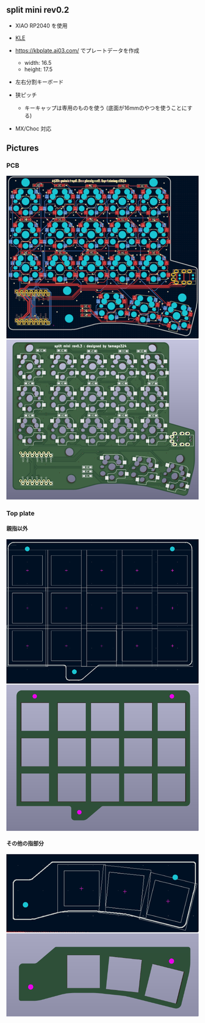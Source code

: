 ## split mini rev0.2

* XIAO RP2040 を使用
* [KLE](http://www.keyboard-layout-editor.com/#/gists/d7ed01c506e9d3b2c2adfb04fcaa3432)
* https://kbplate.ai03.com/ でプレートデータを作成
  * width: 16.5
  * height: 17.5

* 左右分割キーボード
* 狭ピッチ
  * キーキャップは専用のものを使う (底面が16mmのやつを使うことにする)
* MX/Choc 対応

## Pictures

### PCB

![](images/pcb.png)
![](images/pcb__3d.png)

### Top plate

#### 親指以外

![](images/top1.png)
![](images/top1__3d.png)


#### その他の指部分

![](images/top2.png)
![](images/top2__3d.png)



